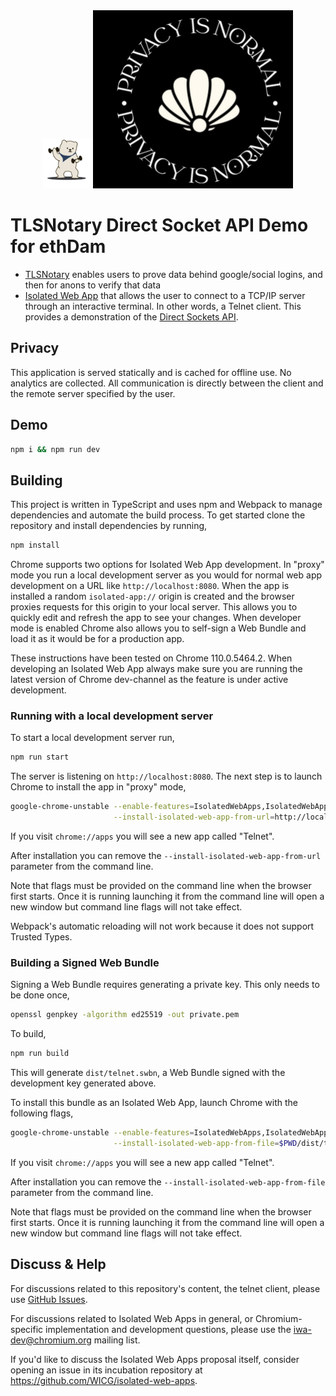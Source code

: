 <div>
  <center><img src="/contrib/common/static/bear.png" style=" width:80px ; height:80px " /><img src="/contrib/common/static/dd.png" style=" width:320px ; height:285px " /></center>
</div>

# TLSNotary Direct Socket API Demo for ethDam

- [TLSNotary](https://tlsnotary.org)
enables users to prove data behind google/social logins, and then for anons to verify that data
- [Isolated Web App](https://github.com/WICG/isolated-web-apps/blob/main/README.md)
that allows the user to connect to a TCP/IP server through an interactive
terminal. In other words, a Telnet client. This provides a demonstration of
the [Direct Sockets API].

## Privacy

This application is served statically and is cached for offline use. No
analytics are collected. All communication is directly between the client and
the remote server specified by the user.

## Demo

```sh
npm i && npm run dev
```

## Building

This project is written in TypeScript and uses npm and Webpack to manage
dependencies and automate the build process. To get started clone the
repository and install dependencies by running,

```sh
npm install
```

Chrome supports two options for Isolated Web App development. In "proxy" mode
you run a local development server as you would for normal web app development
on a URL like `http://localhost:8080`. When the app is installed a random
`isolated-app://` origin is created and the browser proxies requests for this
origin to your local server. This allows you to quickly edit and refresh the
app to see your changes. When developer mode is enabled Chrome also allows you
to self-sign a Web Bundle and load it as it would be for a production app.

These instructions have been tested on Chrome 110.0.5464.2. When developing an
Isolated Web App always make sure you are running the latest version of Chrome
dev-channel as the feature is under active development.

### Running with a local development server

To start a local development server run,

```sh
npm run start
```

The server is listening on `http://localhost:8080`. The next step is to launch
Chrome to install the app in "proxy" mode,

```sh
google-chrome-unstable --enable-features=IsolatedWebApps,IsolatedWebAppDevMode \
                       --install-isolated-web-app-from-url=http://localhost:8080
```

If you visit `chrome://apps` you will see a new app called "Telnet".

After installation you can remove the `--install-isolated-web-app-from-url`
parameter from the command line.

Note that flags must be provided on the command line when the browser first
starts. Once it is running launching it from the command line will open a new
window but command line flags will not take effect.

Webpack's automatic reloading will not work because it does not support Trusted
Types.

### Building a Signed Web Bundle

Signing a Web Bundle requires generating a private key. This only needs to be
done once,

```sh
openssl genpkey -algorithm ed25519 -out private.pem
```

To build,

```sh
npm run build
```

This will generate `dist/telnet.swbn`, a Web Bundle signed with the development
key generated above.

To install this bundle as an Isolated Web App, launch Chrome with the following
flags,

```sh
google-chrome-unstable --enable-features=IsolatedWebApps,IsolatedWebAppDevMode \
                       --install-isolated-web-app-from-file=$PWD/dist/telnet.swbn
```

If you visit `chrome://apps` you will see a new app called "Telnet".

After installation you can remove the `--install-isolated-web-app-from-file`
parameter from the command line.

Note that flags must be provided on the command line when the browser first
starts. Once it is running launching it from the command line will open a new
window but command line flags will not take effect.

[Direct Sockets API]: https://wicg.github.io/direct-sockets/

## Discuss & Help

For discussions related to this repository's content, the telnet client, please
use [GitHub Issues](https://github.com/GoogleChromeLabs/telnet-client/issues).

For discussions related to Isolated Web Apps in general, or Chromium-specific
implementation and development questions, please use the
[iwa-dev@chromium.org](https://groups.google.com/a/chromium.org/g/iwa-dev)
mailing list.

If you'd like to discuss the Isolated Web Apps proposal itself, consider opening
an issue in its incubation repository at
https://github.com/WICG/isolated-web-apps.
